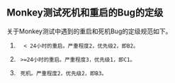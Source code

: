 ## Monkey测试死机和重启的Bug的定级

关于Monkey测试中遇到的重启和死机Bug的定级规范如下。

1)       < 24小时的重启。严重程度2，优先级2，即B2。

2)      >=24小时的重启。严重程度3，优先级1，即C1。

3)      死机。严重程度2，优先级2，即B3。

